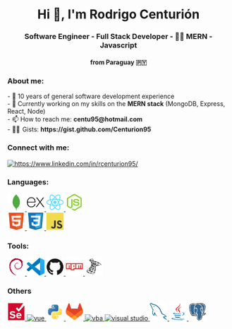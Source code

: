 <div>
  <h1 align="center">Hi 👋, I'm Rodrigo Centurión</h1>

  <h3 align="center">Software Engineer - Full Stack Developer - ✍🏻 MERN - Javascript</h3>
  <h4 align="center">from Paraguay 🇵🇾</h4>

  <h3 align="left">About me:</h3>
  - 💼 10 years of general software development experience <br>
  - 🔭 Currently working on my skills on the <b>MERN stack</b> (MongoDB, Express, React, Node) <br>
  - 📫 How to reach me: <b>centu95@hotmail.com</b><br>
  - 👨‍💻  Gists: <b>https://gist.github.com/Centurion95</b><br>
  
  <h3 align="left">Connect with me:</h3>
  <p align="left">
    <a href="https://www.linkedin.com/in/rcenturion95/" target="blank">
      <img align="center"
        src="https://raw.githubusercontent.com/rahuldkjain/github-profile-readme-generator/master/src/images/icons/Social/linked-in-alt.svg"
        alt="https://www.linkedin.com/in/rcenturion95/" height="30" width="40" /></a>
  </p>

  <h3 align="left">Languages:</h3>
  <p align="left">
    <a href="https://www.mongodb.com/" target="_blank" rel="noreferrer">
      <img src="https://github.com/devicons/devicon/blob/master/icons/mongodb/mongodb-plain.svg" alt="mongo-db" width="40" height="40" />
    </a>
    <a href="https://expressjs.com/es/" target="_blank" rel="noreferrer">
      <img src="https://github.com/devicons/devicon/blob/master/icons/express/express-original.svg" alt="express" width="40" height="40" />
    </a>
    <a href="https://reactjs.org/" target="_blank" rel="noreferrer">
      <img src="https://raw.githubusercontent.com/devicons/devicon/master/icons/react/react-original.svg"
        alt="react" width="40" height="40" />
    </a>
    <a href="https://nodejs.org/" target="_blank" rel="noreferrer">
      <img src="https://github.com/devicons/devicon/blob/master/icons/nodejs/nodejs-original.svg" alt="node" width="40" height="40" />
    </a>
    <br>
    <a href="https://www.w3.org/html/" target="_blank" rel="noreferrer">
      <img src="https://raw.githubusercontent.com/devicons/devicon/master/icons/html5/html5-original.svg"
        alt="html5" width="40" height="40" />
    </a>
    <a href="https://www.w3schools.com/css/" target="_blank" rel="noreferrer">
      <img src="https://raw.githubusercontent.com/devicons/devicon/master/icons/css3/css3-original.svg"
        alt="css3" width="40" height="40" />
    </a>
    <a href="https://developer.mozilla.org/en-US/docs/Web/JavaScript" target="_blank" rel="noreferrer">
      <img src="https://raw.githubusercontent.com/devicons/devicon/master/icons/javascript/javascript-original.svg"
        alt="javascript" width="40" height="40" />
    </a>
  </p>
    
  <h3 align="left">Tools:</h3>
  <p align="left">
    <a href="https://www.debian.org/" target="_blank" rel="noreferrer">
      <img src="https://github.com/devicons/devicon/blob/master/icons/debian/debian-original.svg" alt="debian-10" width="40"
        height="40" />
    </a>  
    <a href="https://code.visualstudio.com/" target="_blank" rel="noreferrer">
      <img src="https://github.com/devicons/devicon/blob/master/icons/vscode/vscode-original.svg" alt="vscode" width="40"
        height="40" />
    </a>    
    <a href="https://github.com/" target="_blank" rel="noreferrer">
      <img src="https://github.com/devicons/devicon/blob/master/icons/github/github-original.svg" alt="github" width="40" height="40" />
    </a>
    <a href="https://www.npmjs.com/" target="_blank" rel="noreferrer">
      <img src="https://github.com/devicons/devicon/blob/master/icons/npm/npm-original-wordmark.svg" alt="npm" width="40" height="40" />
    </a>
    <a href="https://www.microsoft.com/es-es/sql-server/sql-server-downloads" target="_blank" rel="noreferrer">
      <img src="https://github.com/devicons/devicon/blob/master/icons/microsoftsqlserver/microsoftsqlserver-plain.svg" alt="mssql" width="40" height="40" />
    </a>
  </p>

  <h3 align="left">Others</h3>
  <p>
    <a href="https://www.selenium.dev/" target="_blank" rel="noreferrer">
      <img src="https://github.com/devicons/devicon/blob/master/icons/selenium/selenium-original.svg" alt="selenium.js" width="40" height="40" />
    </a>
    <a href="https://vuejs.org" target="_blank" rel="noreferrer">
      <img src="https://www.vectorlogo.zone/logos/vuejs/vuejs-icon.svg" alt="vue" width="40" height="40" />
    </a>
    <a href="https://www.python.org/" target="_blank" rel="noreferrer">
      <img src="https://github.com/devicons/devicon/blob/master/icons/python/python-original.svg" alt="python" width="40" height="40" />
    </a>
    <a href="https://gitlab.com/" target="_blank" rel="noreferrer">
      <img src="https://github.com/devicons/devicon/blob/master/icons/gitlab/gitlab-original.svg" alt="gitlab" width="40" height="40" />
    </a>
    <a href="https://docs.microsoft.com/en-us/office/vba/library-reference/concepts/getting-started-with-vba-in-office"
      target="_blank" rel="noreferrer">
      <img src="https://www.vectorlogo.zone/logos/microsoft_vb/microsoft_vb-icon.svg" alt="vba" width="40"
        height="40" />
    </a>
    <a href="https://visualstudio.microsoft.com/" target="_blank" rel="noreferrer">
      <img src="https://cdn-icons-png.flaticon.com/512/5968/5968389.png" alt="visual studio" width="40" height="40" />
    </a>
    <a href="https://www.mysql.com/" target="_blank" rel="noreferrer">
      <img src="https://github.com/devicons/devicon/blob/master/icons/mysql/mysql-original.svg" alt="mysql" width="40" height="40" />
    </a>
    <a href="https://www.java.com/" target="_blank" rel="noreferrer">
      <img src="https://github.com/devicons/devicon/blob/master/icons/java/java-original.svg" alt="java" width="40" height="40" />
    </a>
    <a href="https://www.postgresql.org/" target="_blank" rel="noreferrer">
      <img src="https://github.com/devicons/devicon/blob/master/icons/postgresql/postgresql-original.svg" alt="postgresql" width="40" height="40" />
    </a>
  </p>
</div>

